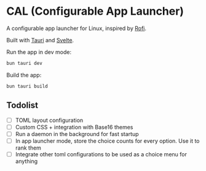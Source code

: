 # CAL (Configurable App Launcher)

A configurable app launcher for Linux, inspired by [Rofi](https://github.com/davatorium/rofi).

Built with [Tauri](https://v2.tauri.app) and [Svelte](https://svelte.dev/).

Run the app in dev mode:

```bash
bun tauri dev
```

Build the app:

```bash
bun tauri build
```

## Todolist

- [ ] TOML layout configuration
- [ ] Custom CSS + integration with Base16 themes
- [ ] Run a daemon in the background for fast startup
- [ ] In app launcher mode, store the choice counts for every option. Use it to rank them
- [ ] Integrate other toml configurations to be used as a choice menu for anything
